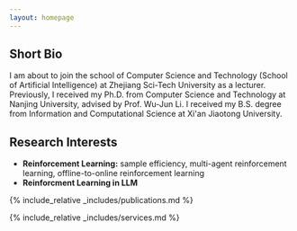 ```yaml
---
layout: homepage
---
```


## Short Bio

I am about to join the school of Computer Science and Technology (School of Artificial Intelligence) at Zhejiang Sci-Tech University as a lecturer. Previously, I received my Ph.D. from Computer Science and Technology at Nanjing University, advised by Prof. Wu-Jun Li. I received my B.S. degree from Information and Computational Science at Xi'an Jiaotong University.


## Research Interests

- **Reinforcement Learning:** sample efficiency, multi-agent reinforcement learning, offline-to-online reinforcement learning
- **Reinforcment Learning in LLM**

<!-- ## News

- **[Feb. 2020]** Our paper about incremental learning is accepted to CVPR 2020.
- **[Feb. 2020]** We will host the ACM Multimedia Asia 2020 conference in Singapore!
- **[Sept. 2019]** Our paper about few-shot learning is accepted to NeurIPS 2019.
- **[Mar. 2019]** Our paper about few-shot learning is accepted to CVPR 2019. -->

{% include_relative _includes/publications.md %}

{% include_relative _includes/services.md %}
